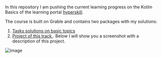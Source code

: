 In this repository I am pushing the current learning progress on the Kotlin Basics of the learning portal [hyperskill](https://hyperskill.org/projects/196?track=18). 

The course is built on Grable and contains two packages with my solutions:
1. [Tasks solutions on basic topics](https://github.com/ILYA-NASA/Zookeeper/tree/master/Topics)
2. [Project of this track ](https://github.com/ILYA-NASA/Zookeeper/tree/master/Zookeeper). Below I will show you a screenshot with a description of this project.

![image](https://user-images.githubusercontent.com/99810114/207583021-056f2731-db78-497b-8d5e-f64a96cc1c30.png)
